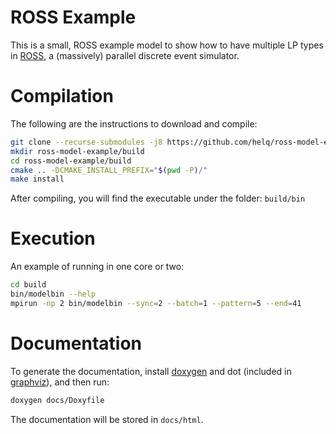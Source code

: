 # ROSS Example

This is a small, ROSS example model to show how to have multiple LP types in [ROSS][], a
(massively) parallel discrete event simulator.

[ROSS]: https://github.com/ROSS-org/ROSS

# Compilation

The following are the instructions to download and compile:

```bash
git clone --recurse-submodules -j8 https://github.com/helq/ross-model-example
mkdir ross-model-example/build
cd ross-model-example/build
cmake .. -DCMAKE_INSTALL_PREFIX="$(pwd -P)/"
make install
```

After compiling, you will find the executable under the folder: `build/bin`

# Execution

An example of running in one core or two:

```bash
cd build
bin/modelbin --help
mpirun -np 2 bin/modelbin --sync=2 --batch=1 --pattern=5 --end=41
```

# Documentation

To generate the documentation, install [doxygen][] and dot (included in [graphviz][]), and
then run:

```bash
doxygen docs/Doxyfile
```

The documentation will be stored in `docs/html`.

[doxygen]: https://www.doxygen.nl/
[graphviz]: https://www.graphviz.org/
